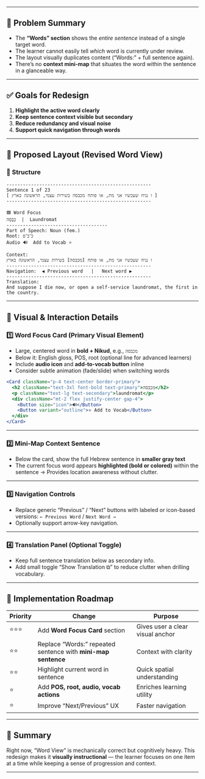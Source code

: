 
---

## 🔹 Problem Summary

* The **“Words” section** shows the *entire sentence* instead of a single target word.
* The learner cannot easily tell *which* word is currently under review.
* The layout visually duplicates content (“Words:” + full sentence again).
* There’s no **context mini-map** that situates the word within the sentence in a glanceable way.

---

## ✅ Goals for Redesign

1. **Highlight the active word clearly**
2. **Keep sentence context visible but secondary**
3. **Reduce redundancy and visual noise**
4. **Support quick navigation through words**

---

## 🔸 Proposed Layout (Revised Word View)

### 🧩 Structure

```
-----------------------------------------------------
Sentence 1 of 23
[ ו נניח שעכשיו אני מת, או פותח מכבסה בשירות עצמי, הראשונה בארץ ]
-----------------------------------------------------

🟦 Word Focus
כַּבֶּסָה  |  Laundromat
-------------------------------------
Part of Speech: Noun (fem.)
Root: כ־ב־ס
Audio 🔊  Add to Vocab ⭐

Context:
ו נניח שעכשיו אני מת, או פותח [מכבסה] בשירות עצמי, הראשונה בארץ
-----------------------------------------------------
Navigation:  ◀ Previous word   |   Next word ▶
-----------------------------------------------------
Translation:
And suppose I die now, or open a self-service laundromat, the first in the country.
```

---

## 🔸 Visual & Interaction Details

### **1️⃣ Word Focus Card (Primary Visual Element)**

* Large, centered word in **bold + Nikud**, e.g., `מכבּסה`
* Below it: English gloss, POS, root (optional line for advanced learners)
* Include **audio icon** and **add-to-vocab button** inline
* Consider subtle animation (fade/slide) when switching words

```jsx
<Card className="p-4 text-center border-primary">
  <h2 className="text-3xl font-bold text-primary">מכבּסה</h2>
  <p className="text-lg text-secondary">laundromat</p>
  <div className="mt-2 flex justify-center gap-4">
    <Button size="icon">🔊</Button>
    <Button variant="outline">⭐ Add to Vocab</Button>
  </div>
</Card>
```

---

### **2️⃣ Mini-Map Context Sentence**

* Below the card, show the full Hebrew sentence in **smaller gray text**
* The current focus word appears **highlighted (bold or colored)** within the sentence
  → Provides location awareness without clutter.

---

### **3️⃣ Navigation Controls**

* Replace generic “Previous” / “Next” buttons with labeled or icon-based versions:
  `← Previous Word` / `Next Word →`
* Optionally support arrow-key navigation.

---

### **4️⃣ Translation Panel (Optional Toggle)**

* Keep full sentence translation below as secondary info.
* Add small toggle “Show Translation ⧉” to reduce clutter when drilling vocabulary.

---

## 🧭 Implementation Roadmap

| Priority | Change                                                        | Purpose                          |
| -------- | ------------------------------------------------------------- | -------------------------------- |
| ⭐⭐⭐      | Add **Word Focus Card** section                               | Gives user a clear visual anchor |
| ⭐⭐       | Replace “Words:” repeated sentence with **mini-map sentence** | Context with clarity             |
| ⭐⭐       | Highlight current word in sentence                            | Quick spatial understanding      |
| ⭐        | Add **POS, root, audio, vocab actions**                       | Enriches learning utility        |
| ⭐        | Improve “Next/Previous” UX                                    | Faster navigation                |

---

## 🧠 Summary

Right now, “Word View” is mechanically correct but cognitively heavy.
This redesign makes it **visually instructional** — the learner focuses on one item at a time while keeping a sense of progression and context.

---

